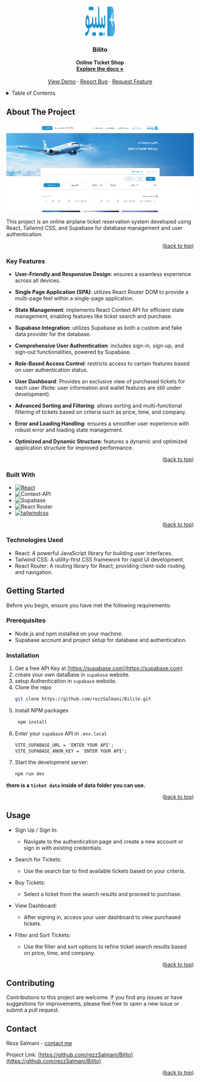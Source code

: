 <a name="readme-top"></a>

<!--
[![Contributors][contributors-shield]][contributors-url]
[![Forks][forks-shield]][forks-url]
[![Stargazers][stars-shield]][stars-url]
[![Issues][issues-shield]][issues-url]
[![MIT License][license-shield]][license-url]
[![LinkedIn][linkedin-shield]][linkedin-url]
-->

<!-- PROJECT LOGO -->
<br />
<div align="center">
  <a href="https://github.com/rezzSalmani/Bilito">
    <img src="https://github.com/rezzSalmani/Bilito/blob/master/public/images/mainLogo.svg" alt="Logo" width="80" height="80">
  </a>

<h3 align="center">Bilito</h3>

  <p align="center">
      <strong>Online Ticket Shop</strong>
<br />
<a href="https://github.com/rezzSalmani/Bilito"><strong>Explore the docs »</strong></a>
<br />
<br />
<a href="https://bilito.liara.run">View Demo</a>
·
<a href="https://github.com/rezzSalmani/Bilito/issues/new?labels=bug&template=bug-report---.md">Report Bug</a>
·
<a href="https://github.com/rezzSalmani/Bilito/issues/new?labels=enhancement&template=feature-request---.md">Request Feature</a>

  </p>
</div>

<!-- TABLE OF CONTENTS -->
<details>
  <summary>Table of Contents</summary>
  <ol>
    <li>
      <a href="#about-the-project">About The Project</a>
      <ul>
        <li><a href="#Key-Features">Key Features</a></li>
        <li><a href="#built-with">Built With</a></li>
      </ul>
    </li>
    <li>
      <a href="#getting-started">Getting Started</a>
      <ul>
        <li><a href="#prerequisites">Prerequisites</a></li>
        <li><a href="#installation">Installation</a></li>
      </ul>
    </li>
    <li><a href="#usage">Usage</a></li>
    <li><a href="#contact">Contact</a></li>
  </ol>
</details>

<!-- ABOUT THE PROJECT -->

## About The Project

[![Product Name Screen Shot](https://github.com/rezzSalmani/Bilito/blob/master/src/assets/screenShots/Bilito-min.png)](https://github.com/rezzSalmani/Bilito)

<p>This project is an online airplane ticket reservation system developed using React, Tailwind CSS, and Supabase for database management and user authentication.</p>

<p align="right">(<a href="#readme-top">back to top</a>)</p>

### Key Features

- **User-Friendly and Responsive Design**: ensures a seamless experience across all devices.
- **Single Page Application (SPA)**: utilizes React Router DOM to provide a multi-page feel within a single-page application.
- **State Management**: implements React Context API for efficient state management, enabling features like ticket search and purchase.
- **Supabase Integration**: utilizes Supabase as both a custom and fake data provider for the database.
- **Comprehensive User Authentication**: includes sign-in, sign-up, and sign-out functionalities, powered by Supabase.
- **Role-Based Access Control**: restricts access to certain features based on user authentication status.
- **User Dashboard**: Provides an exclusive view of purchased tickets for each user (Note: user information and wallet features are still under development).
- **Advanced Sorting and Filtering**: allows sorting and multi-functional filtering of tickets based on criteria such as price, time, and company.
- **Error and Loading Handling**: ensures a smoother user experience with robust error and loading state management.
- **Optimized and Dynamic Structure**: features a dynamic and optimized application structure for improved performance.


  <p align="right">(<a href="#readme-top">back to top</a>)</p>

### Built With

- [![React][React.js]][React-url]
- ![Context-API](https://img.shields.io/badge/Context--Api-000000?style=for-the-badge&logo=react)
- ![Supabase](https://img.shields.io/badge/Supabase-181818?style=for-the-badge&logo=supabase&logoColor=white)
- ![React Router](https://img.shields.io/badge/React_Router-CA4245?style=for-the-badge&logo=react-router&logoColor=white)
- [![tailwindcss](https://img.shields.io/badge/Tailwind_CSS-38B2AC?style=for-the-badge&logo=tailwind-css&logoColor=white)](https://tailwindcss.com/)

<p align="right">(<a href="#readme-top">back to top</a>)</p>

### Technologies Used

- React: A powerful JavaScript library for building user interfaces.
- Tailwind CSS: A utility-first CSS framework for rapid UI development.
- React Router: A routing library for React, providing client-side routing and navigation.

<!-- GETTING STARTED -->

## Getting Started

Before you begin, ensure you have met the following requirements:

### Prerequisites

- Node.js and npm installed on your machine.
- Supabase account and project setup for database and authentication.

### Installation

1. Get a free API Key at [https://supabase.com](https://supabase.com)
2. create your own dataBase in `supabase` website.
3. setup Authentication in `supabase` website.
4. Clone the repo
   ```sh
   git clone https://github.com/rezzSalmani/Bilito.git
   ```
5. Install NPM packages
   ```sh
    npm install
   ```
6. Enter your `supabase` API in `.env.local`
   ```.env
   VITE_SUPABASE_URL = 'ENTER YOUR API';
   VITE_SUPABASE_ANON_KEY = 'ENTER YOUR API';
   ```
7. Start the development server:
   ```sh
   npm run dev
   ```

 <strong>there is a `ticket data` inside of data folder you can use.</strong>
<p align="right">(<a href="#readme-top">back to top</a>)</p>

<!-- USAGE EXAMPLES -->

## Usage

- Sign Up / Sign In:
  - Navigate to the authentication page and create a new account or sign in with existing credentials.
  
- Search for Tickets:
  - Use the search bar to find available tickets based on your criteria.
  
- Buy Tickets:
  - Select a ticket from the search results and proceed to purchase.

- View Dashboard:
  - After signing in, access your user dashboard to view purchased tickets.

- Filter and Sort Tickets:
  - Use the filter and sort options to refine ticket search results based on price, time, and company.

<p align="right">(<a href="#readme-top">back to top</a>)</p>

## Contributing

Contributions to this project are welcome. If you find any issues or have suggestions for improvements, please feel free to open a new issue or submit a pull request.

<!-- CONTACT -->

## Contact

Reza Salmani - [contact me](rezasalmani.dev@gmail.com)

Project Link: [https://github.com/rezzSalmani/Bilito](https://github.com/rezzSalmani/Bilito)

<p align="right">(<a href="#readme-top">back to top</a>)</p>

<!-- MARKDOWN LINKS & IMAGES -->
<!-- https://www.markdownguide.org/basic-syntax/#reference-style-links -->

[contributors-shield]: https://img.shields.io/github/contributors/github_username/repo_name.svg?style=for-the-badge
[contributors-url]: https://github.com/rezzSalmani/Bilito/graphs/contributors
[forks-shield]: https://img.shields.io/github/forks/github_username/repo_name.svg?style=for-the-badge
[forks-url]: https://github.com/rezzSalmani/Bilito/network/members
[stars-shield]: https://img.shields.io/github/stars/github_username/repo_name.svg?style=for-the-badge
[stars-url]: https://github.com/rezzSalmani/Bilito/stargazers
[issues-shield]: https://img.shields.io/github/issues/github_username/repo_name.svg?style=for-the-badge
[issues-url]: https://github.com/rezzSalmani/Bilito/issues
[license-shield]: https://img.shields.io/github/license/github_username/repo_name.svg?style=for-the-badge
[license-url]: https://github.com/rezzSalmani/Bilito/blob/master/LICENSE.txt
[linkedin-shield]: https://img.shields.io/badge/-LinkedIn-black.svg?style=for-the-badge&logo=linkedin&colorB=555
[linkedin-url]: https://linkedin.com/in/linkedin_username
[product-screenshot]: images/screenshot.png
[Next.js]: https://img.shields.io/badge/next.js-000000?style=for-the-badge&logo=nextdotjs&logoColor=white
[Next-url]: https://nextjs.org/
[React.js]: https://img.shields.io/badge/React-20232A?style=for-the-badge&logo=react&logoColor=61DAFB
[React-url]: https://reactjs.org/
